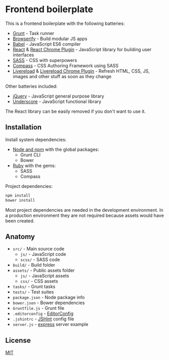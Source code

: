 # Frontend boilerplate

This is a frontend boilerplate with the following batteries:

- [Grunt](http://gruntjs.com) - Task runner
- [Browserify](http://browserify.org/) - Build modular JS apps
- [Babel](http://babeljs.io/) - JavaScript ES6 compiler
- [React](https://facebook.github.io/react/) & [React Chrome Plugin](https://chrome.google.com/webstore/detail/react-developer-tools/fmkadmapgofadopljbjfkapdkoienihi) - JavaScript library for building user interfaces
- [SASS](http://sass-lang.com/) - CSS with superpowers
- [Compass](http://compass-style.org/) - CSS Authoring Framework using SASS
- [Livereload](http://livereload.com/) & [Livereload Chrome Plugin](https://chrome.google.com/webstore/detail/livereload/jnihajbhpnppcggbcgedagnkighmdlei) - Refresh HTML, CSS, JS, images and other stuff as soon as they change

Other batteries included:

- [jQuery](http://jquery.com) - JavaScript general purpose library
- [Underscore](http://underscorejs.org) - JavaScript functional library

The React library can be easily removed if you don't want to use it.

## Installation

Install system dependencies:

- [Node and npm](https://github.com/romelperez/workspace/tree/master/node) with the global packages:
  - Grunt CLI
  - Bower
- [Ruby](https://github.com/romelperez/workspace/tree/master/ruby) with the gems:
  - SASS
  - Compass

Project dependencies:

```bash
npm install
bower install
```

Most project dependencies are needed in the development environment. In a production
environment they are not required because assets would have been created.

## Anatomy

- `src/` - Main source code
  - `js/` - JavaScript code
  - `scss/` - SASS code
- `build/` - Build folder
- `assets/` - Public assets folder
  - `js/` - JavaScript assets
  - `css/` - CSS assets
- `tasks/` - Grunt tasks
- `tests/` - Test suites
- `package.json` - Node package info
- `bower.json` - Bower dependencies
- `Gruntfile.js` - Grunt file
- `.editorconfig` - [EditorConfig](http://editorconfig.org/)
- `.jshintrc` - [JSHint](http://jshint.com/) config file
- `server.js` - [express](http://expressjs.com/) server example

## License

[MIT](./LICENSE)
